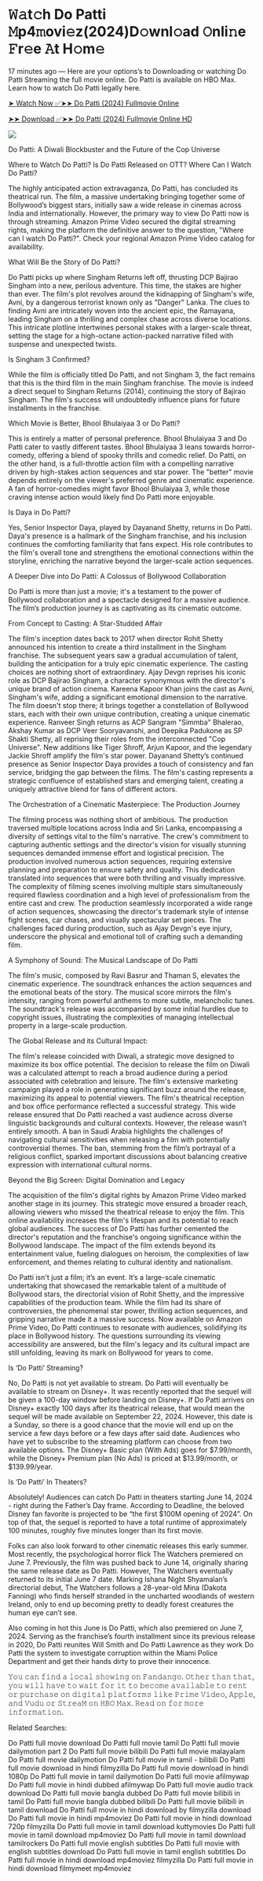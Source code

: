    # 𝚆𝚊t𝚌h Do Patti 𝙼p4𝚖ovi𝚎z(2024)D𝚘wnl𝚘ad 𝙾nli𝚗e 𝙵r𝚎e 𝙰t H𝚘m𝚎
<p dir="auto">17 minutes ago — Here are your options’s to Downloading or watching Do Patti Streaming the full movie online. Do Patti is available on HBO Max. Learn how to watch Do Patti legally here.</p>

<a href="https://perfect-movies.com/en/movie/1148172/do-patti?github" rel="nofollow">➤ Watch Now ✅➤➤ Do Patti (2024) Fullmovie Online</a>

<a href="https://perfect-movies.com/en/movie/1148172/do-patti?github" rel="nofollow">➤➤ Download ✅➤➤ Do Patti (2024) Fullmovie Online HD</a>

<img src="https://camo.githubusercontent.com/e77d383337f352112ed1c7d3ceb2b7e09c82c4d2a374d360222ff6c789a55060/68747470733a2f2f692e696d6775722e636f6d2f6a684e476f45742e676966" data-canonical-src="https://i.imgur.com/jhNGoEt.gif" style="max-width: 100%; display: inline-block;" data-target="animated-image.originalImage">

<p dir="auto">Do Patti: A Diwali Blockbuster and the Future of the Cop Universe</p>
<p dir="auto">Where to Watch Do Patti? Is Do Patti Released on OTT? Where Can I Watch Do Patti?</p>
<p dir="auto">The highly anticipated action extravaganza, Do Patti, has concluded its theatrical run. The film, a massive undertaking bringing together some of Bollywood’s biggest stars, initially saw a wide release in cinemas across India and internationally. However, the primary way to view Do Patti now is through streaming. Amazon Prime Video secured the digital streaming rights, making the platform the definitive answer to the question, "Where can I watch Do Patti?". Check your regional Amazon Prime Video catalog for availability.</p>
<p dir="auto">What Will Be the Story of Do Patti?</p>
<p dir="auto">Do Patti picks up where Singham Returns left off, thrusting DCP Bajirao Singham into a new, perilous adventure. This time, the stakes are higher than ever. The film's plot revolves around the kidnapping of Singham's wife, Avni, by a dangerous terrorist known only as "Danger" Lanka. The clues to finding Avni are intricately woven into the ancient epic, the Ramayana, leading Singham on a thrilling and complex chase across diverse locations. This intricate plotline intertwines personal stakes with a larger-scale threat, setting the stage for a high-octane action-packed narrative filled with suspense and unexpected twists.</p>
<p dir="auto">Is Singham 3 Confirmed?</p>
<p dir="auto">While the film is officially titled Do Patti, and not Singham 3, the fact remains that this is the third film in the main Singham franchise. The movie is indeed a direct sequel to Singham Returns (2014), continuing the story of Bajirao Singham. The film's success will undoubtedly influence plans for future installments in the franchise.</p>
<p dir="auto">Which Movie is Better, Bhool Bhulaiyaa 3 or Do Patti?</p>
<p dir="auto">This is entirely a matter of personal preference. Bhool Bhulaiyaa 3 and Do Patti cater to vastly different tastes. Bhool Bhulaiyaa 3 leans towards horror-comedy, offering a blend of spooky thrills and comedic relief. Do Patti, on the other hand, is a full-throttle action film with a compelling narrative driven by high-stakes action sequences and star power. The "better" movie depends entirely on the viewer's preferred genre and cinematic experience. A fan of horror-comedies might favor Bhool Bhulaiyaa 3, while those craving intense action would likely find Do Patti more enjoyable.</p>
<p dir="auto">Is Daya in Do Patti?</p>
<p dir="auto">Yes, Senior Inspector Daya, played by Dayanand Shetty, returns in Do Patti. Daya's presence is a hallmark of the Singham franchise, and his inclusion continues the comforting familiarity that fans expect. His role contributes to the film's overall tone and strengthens the emotional connections within the storyline, enriching the narrative beyond the larger-scale action sequences.</p>
<p dir="auto">A Deeper Dive into Do Patti: A Colossus of Bollywood Collaboration</p>
<p dir="auto">Do Patti is more than just a movie; it's a testament to the power of Bollywood collaboration and a spectacle designed for a massive audience. The film’s production journey is as captivating as its cinematic outcome.</p>
<p dir="auto">From Concept to Casting: A Star-Studded Affair</p>
<p dir="auto">The film's inception dates back to 2017 when director Rohit Shetty announced his intention to create a third installment in the Singham franchise. The subsequent years saw a gradual accumulation of talent, building the anticipation for a truly epic cinematic experience. The casting choices are nothing short of extraordinary. Ajay Devgn reprises his iconic role as DCP Bajirao Singham, a character synonymous with the director's unique brand of action cinema. Kareena Kapoor Khan joins the cast as Avni, Singham's wife, adding a significant emotional dimension to the narrative. The film doesn't stop there; it brings together a constellation of Bollywood stars, each with their own unique contribution, creating a unique cinematic experience. Ranveer Singh returns as ACP Sangram "Simmba" Bhalerao, Akshay Kumar as DCP Veer Sooryavanshi, and Deepika Padukone as SP Shakti Shetty, all reprising their roles from the interconnected "Cop Universe". New additions like Tiger Shroff, Arjun Kapoor, and the legendary Jackie Shroff amplify the film's star power. Dayanand Shetty’s continued presence as Senior Inspector Daya provides a touch of consistency and fan service, bridging the gap between the films. The film's casting represents a strategic confluence of established stars and emerging talent, creating a uniquely attractive blend for fans of different actors.</p>
<p dir="auto">The Orchestration of a Cinematic Masterpiece: The Production Journey</p>
<p dir="auto">The filming process was nothing short of ambitious. The production traversed multiple locations across India and Sri Lanka, encompassing a diversity of settings vital to the film's narrative. The crew's commitment to capturing authentic settings and the director's vision for visually stunning sequences demanded immense effort and logistical precision. The production involved numerous action sequences, requiring extensive planning and preparation to ensure safety and quality. This dedication translated into sequences that were both thrilling and visually impressive. The complexity of filming scenes involving multiple stars simultaneously required flawless coordination and a high level of professionalism from the entire cast and crew. The production seamlessly incorporated a wide range of action sequences, showcasing the director's trademark style of intense fight scenes, car chases, and visually spectacular set pieces. The challenges faced during production, such as Ajay Devgn's eye injury, underscore the physical and emotional toll of crafting such a demanding film.</p>
<p dir="auto">A Symphony of Sound: The Musical Landscape of Do Patti</p>
<p dir="auto">The film's music, composed by Ravi Basrur and Thaman S, elevates the cinematic experience. The soundtrack enhances the action sequences and the emotional beats of the story. The musical score mirrors the film's intensity, ranging from powerful anthems to more subtle, melancholic tunes. The soundtrack's release was accompanied by some initial hurdles due to copyright issues, illustrating the complexities of managing intellectual property in a large-scale production.</p>
<p dir="auto">The Global Release and its Cultural Impact:</p>
<p dir="auto">The film's release coincided with Diwali, a strategic move designed to maximize its box office potential. The decision to release the film on Diwali was a calculated attempt to reach a broad audience during a period associated with celebration and leisure. The film's extensive marketing campaign played a role in generating significant buzz around the release, maximizing its appeal to potential viewers. The film's theatrical reception and box office performance reflected a successful strategy. This wide release ensured that Do Patti reached a vast audience across diverse linguistic backgrounds and cultural contexts. However, the release wasn’t entirely smooth. A ban in Saudi Arabia highlights the challenges of navigating cultural sensitivities when releasing a film with potentially controversial themes. The ban, stemming from the film’s portrayal of a religious conflict, sparked important discussions about balancing creative expression with international cultural norms.</p>
<p dir="auto">Beyond the Big Screen: Digital Domination and Legacy</p>
<p dir="auto">The acquisition of the film's digital rights by Amazon Prime Video marked another stage in its journey. This strategic move ensured a broader reach, allowing viewers who missed the theatrical release to enjoy the film. This online availability increases the film's lifespan and its potential to reach global audiences. The success of Do Patti has further cemented the director's reputation and the franchise's ongoing significance within the Bollywood landscape. The impact of the film extends beyond its entertainment value, fueling dialogues on heroism, the complexities of law enforcement, and themes relating to cultural identity and nationalism.</p>
<p dir="auto">Do Patti isn't just a film; it’s an event. It’s a large-scale cinematic undertaking that showcased the remarkable talent of a multitude of Bollywood stars, the directorial vision of Rohit Shetty, and the impressive capabilities of the production team. While the film had its share of controversies, the phenomenal star power, thrilling action sequences, and gripping narrative made it a massive success. Now available on Amazon Prime Video, Do Patti continues to resonate with audiences, solidifying its place in Bollywood history. The questions surrounding its viewing accessibility are answered, but the film's legacy and its cultural impact are still unfolding, leaving its mark on Bollywood for years to come.</p>
<p dir="auto">Is ‘Do Patti’ Streaming?</p>
<p dir="auto">No, Do Patti is not yet available to stream. Do Patti will eventually be available to stream on Disney+. It was recently reported that the sequel will be given a 100-day window before landing on Disney+. If Do Patti arrives on Disney+ exactly 100 days after its theatrical release, that would mean the sequel will be made available on September 22, 2024. However, this date is a Sunday, so there is a good chance that the movie will end up on the service a few days before or a few days after said date. Audiences who have yet to subscribe to the streaming platform can choose from two available options. The Disney+ Basic plan (With Ads) goes for $7.99/month, while the Disney+ Premium plan (No Ads) is priced at $13.99/month, or $139.99/year.</p>
<p dir="auto">Is ‘Do Patti’ In Theaters?</p>
<p dir="auto">Absolutely! Audiences can catch Do Patti in theaters starting June 14, 2024 - right during the Father’s Day frame. According to Deadline, the beloved Disney fan favorite is projected to be “the first $100M opening of 2024”. On top of that, the sequel is reported to have a total runtime of approximately 100 minutes, roughly five minutes longer than its first movie.</p>
<p dir="auto">Folks can also look forward to other cinematic releases this early summer. Most recently, the psychological horror flick The Watchers premiered on June 7. Previously, the film was pushed back to June 14, originally sharing the same release date as Do Patti. However, The Watchers eventually returned to its initial June 7 date. Marking Ishana Night Shyamalan’s directorial debut, The Watchers follows a 28-year-old Mina (Dakota Fanning) who finds herself stranded in the uncharted woodlands of western Ireland, only to end up becoming pretty to deadly forest creatures the human eye can’t see.</p>
<p dir="auto">Also coming in hot this June is Do Patti, which also premiered on June 7, 2024. Serving as the franchise’s fourth installment since its previous release in 2020, Do Patti reunites Will Smith and Do Patti Lawrence as they work Do Patti the system to investigate corruption within the Miami Police Department and get their hands dirty to prove their innocence.</p>

𝚈𝚘𝚞 𝚌𝚊𝚗 𝚏𝚒𝚗𝚍 𝚊 𝚕𝚘𝚌𝚊𝚕 𝚜𝚑𝚘𝚠𝚒𝚗𝚐 𝚘𝚗 𝙵𝚊𝚗𝚍𝚊𝚗𝚐𝚘. 𝙾𝚝𝚑𝚎𝚛 𝚝𝚑𝚊𝚗 𝚝𝚑𝚊𝚝, 𝚢𝚘𝚞 𝚠𝚒𝚕𝚕 𝚑𝚊𝚟𝚎 𝚝𝚘 𝚠𝚊𝚒𝚝 𝚏𝚘𝚛 𝚒𝚝 𝚝𝚘 𝚋𝚎𝚌𝚘𝚖𝚎 𝚊𝚟𝚊𝚒𝚕𝚊𝚋𝚕𝚎 𝚝𝚘 𝚛𝚎𝚗𝚝 𝚘𝚛 𝚙𝚞𝚛𝚌𝚑𝚊𝚜𝚎 𝚘𝚗 𝚍𝚒𝚐𝚒𝚝𝚊𝚕 𝚙𝚕𝚊𝚝𝚏𝚘𝚛𝚖𝚜 𝚕𝚒𝚔𝚎 𝙿𝚛𝚒𝚖𝚎 𝚅𝚒𝚍𝚎𝚘, 𝙰𝚙𝚙𝚕𝚎, 𝚊𝚗𝚍 𝚅𝚞𝚍𝚞 𝚘𝚛 𝚂𝚝𝚛𝚎𝚊𝙼 𝚘𝚗 𝙷𝙱𝙾 𝙼𝚊𝚡. 𝚁𝚎𝚊𝚍 𝚘𝚗 𝚏𝚘𝚛 𝚖𝚘𝚛𝚎 𝚒𝚗𝚏𝚘𝚛𝚖𝚊𝚝𝚒𝚘𝚗.

<p dir="auto">Related Searches:</p>
<p dir="auto">Do Patti full movie download
Do Patti full movie tamil
Do Patti full movie dailymotion part 2
Do Patti full movie bilibili
Do Patti full movie malayalam
Do Patti full movie dailymotion
Do Patti full movie in tamil - bilibili
Do Patti full movie download in hindi filmyzilla
Do Patti full movie download in hindi 1080p
Do Patti full movie in tamil dailymotion
Do Patti full movie afilmywap
Do Patti full movie in hindi dubbed afilmywap
Do Patti full movie audio track download
Do Patti full movie bangla dubbed
Do Patti full movie bilibili in tamil
Do Patti full movie bangla dubbed bilibili
Do Patti full movie bilibili in tamil download
Do Patti full movie in hindi download by filmyzilla
download Do Patti full movie in hindi mp4moviez
Do Patti full movie in hindi download 720p filmyzilla
Do Patti full movie in tamil download kuttymovies
Do Patti full movie in tamil download mp4moviez
Do Patti full movie in tamil download tamilrockers
Do Patti full movie english subtitles
Do Patti full movie with english subtitles download
Do Patti full movie in tamil english subtitles
Do Patti full movie in hindi download mp4moviez filmyzilla
Do Patti full movie in hindi download filmymeet mp4moviez</p>
</article>

